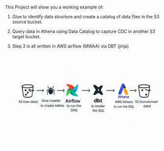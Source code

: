 
This Project will show you a working example of:

1. Glue to identify data structure and create a catalog of data files in the S3 source bucket.

2. Query data in Athena using Data Catalog to capture CDC in another S3 target bucket.

3. Step 2 is all written in AWS airflow (MWAA) via DBT (jinja)
![Computer](flow_diagram_better.png)



























